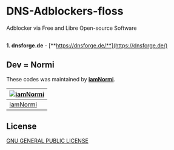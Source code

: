 # DNS-Adblockers-floss
Adblocker via Free and Libre Open-source Software

##
**1. dnsforge.de** - [**https://dnsforge.de/**](https://dnsforge.de/)
## Dev = Normi
These codes was maintained by [**iamNormi**](https://github.com/iamNormi).

[![iamNormi](https://github.com/iamNormi.png?size=100)](https://github.com/iamNormi) |
--- |
[iamNormi](https://github.com/iamNormi) |

## License

[GNU GENERAL PUBLIC LICENSE](./LICENSE)
